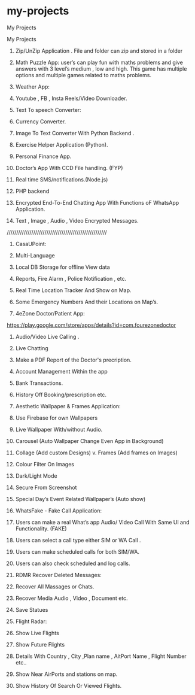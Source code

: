 # my-projects
My Projects


My Projects

1. Zip/UnZip Application . File and folder can zip and stored in a folder
2. Math Puzzle App: user’s can play fun with maths problems and give answers with 3 level’s
medium , low and high. This game has multiple options and multiple games related to maths problems.

3. Weather App:

4. Youtube , FB , Insta Reels/Video Downloader.

5. Text To speech Converter:

6. Currency Converter.

7. Image To Text Converter With Python Backend .

8. Exercise Helper Application (Python).

9. Personal Finance App.

10. Doctor’s App With CCD File handling. (FYP)

1. Real time SMS/notifications.(Node.js)
2. PHP backend
3. Encrypted End-To-End Chatting App With Functions oF
WhatsApp Application.
4. Text , Image , Audio , Video Encrypted Messages.


/////////////////////////////////////////////////////   

1. CasaUPoint:

1. Multi-Language
2. Local DB Storage for offline View data
3. Reports, Fire Alarm , Police Notification , etc.
4. Real Time Location Tracker And Show on Map.
5. Some Emergency Numbers And their Locations on Map’s.


2. 4eZone Doctor/Patient App:

https://play.google.com/store/apps/details?id=com.fourezonedoctor
1. Audio/Video Live Calling .
2. Live Chatting
3. Make a PDF Report of the Doctor's precription.
4. Account Management Within the app
5. Bank Transactions.
6. History Off Booking/prescription etc.

3. Aesthetic Wallpaper & Frames Application:

1. Use Firebase for own Wallpapers
2. Live Wallpaper With/without Audio.
3. Carousel (Auto Wallpaper Change Even App in Background)
4. Collage (Add custom Designs) v. Frames (Add frames on Images)
5. Colour Filter On Images
6. Dark/Light Mode
7. Secure From Screenshot
8. Special Day’s Event Related Wallpaper’s (Auto show)

4. WhatsFake - Fake Call Application:

1. Users can make a real What’s app Audio/ Video Call With Same UI and Functionality. (FAKE)
2. Users can select a call type either SIM or WA Call .
3. Users can make scheduled calls for both SIM/WA.
4. Users can also check scheduled and log calls.

5. RDMR Recover Deleted Messages:

1. Recover All Massages or Chats.
2. Recover Media Audio , Video , Document etc.
3. Save Statues

6. Flight Radar:

1. Show Live Flights
2. Show Future Flights
3. Details With Country , City ,Plan name , AitPort Name , Flight Number etc..
4. Show Near AirPorts and stations on map.
5. Show History Of Search Or Viewed Flights.
